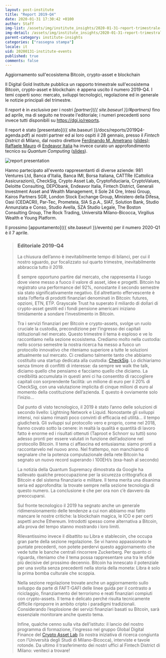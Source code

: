 ```yaml
---
layout: post-institute
title: "Report 2019-Q4"
date: 2020-01-31 17:30:42 +0100
author: Staff
img-list: /assets/img/institute_insights/2020-01-31-report-trimestrale-thumb.jpg
img-detail: /assets/img/institute_insights/2020-01-31-report-trimestrale.jpg
parent-category: institute-insights
categories: ["rassegna stampa"]
locale: it
uid: 20200131-institute-events
published: true
comments: false
---
```

Aggiornamento sull'ecosistema Bitcoin, crypto-asset e blockchain

Il Digital Gold Institute pubblica un rapporto trimestrale
sull'ecosistema Bitcoin, crypto-asset e blockchain:
è appena uscito il numero 2019-Q4.
I temi coperti sono: mercato, sviluppi tecnologici,
regolazione ed in generale le notizie principali del trimestre.

Il _report_ è in *esclusiva* per i nostri
_[partner]({{ site.baseurl }}/#partners)_
fino ad aprile,
ma di seguito ne trovate l'editoriale;
i numeri precedenti sono invece tutti
disponibili su <https://dgi.io/reports>.

Il report è stato
[presentato]({{ site.baseurl }}/docs/reports/2019Q4-agenda.pdf)
ai nostri partner ed ai loro ospiti
il 28 gennaio,
presso il *Fintech District* di Milano,
dal nostro direttore [Ferdinando M. Ametrano](http://www.ametrano.net)
([slides]({{site.baseurl}}/docs/reports/2019Q4-presentation.pdf));
[Raffaele Mauro](https://www.linkedin.com/in/raffaelemauro)
di [Endeavor Italia](https://endeavoritaly.org)
ha invece curato un approfondimento tecnico su _Quantum Computing_
([slides]({{site.baseurl}}/docs/reports/2019Q4-quantumcumputing.pdf)).

![report presentation](https://dgi.io/img/posts/2020-01-31-report-trimestrale-presentazione.jpg)

Hanno partecipato all'evento rappresentanti di diverse aziende:
981 Ventures Ltd,
Banca d'Italia,
Banca IMI,
Borsa Italiana,
CATTRe (Cattolica Assicurazioni),
CheckSig,
Crypto Asset Lab,
Cryptofiduciaria,
CryptoValues,
Deloitte Consulting,
DEPObank,
Endeavor Italia,
Fintech District,
Generali Investment Asset and Wealth Management,
Il Sole 24 Ore,
Intesi Group,
Kairos Partners SGR,
London Stock Exchange Group,
Ministero della Difesa,
Oasi (CEDACRI),
Par-Tec,
Prometeia,
SIA S.p.A.,
SIAT,
Solution Bank,
Studio Annunziata e Conso,
Studio Avella,
SZA Studio Legale,
The Boston Consulting Group,
The Rock Trading,
Università Milano-Bicocca,
Virgilius Wealth e
Young Platform.

Il prossimo [appuntamento]({{ site.baseurl }}/events) per il numero 2020-Q1 è il 7 aprile.

> ### Editoriale 2019-Q4
>
>La chiusura dell’anno è inevitabilmente tempo di bilanci, per cui il nostro sguardo, pur focalizzato sul quarto trimestre, inevitabilmente abbraccia tutto il 2019.
>
>È sempre opportuno partire dal mercato, che rappresenta il luogo dove viene messo a fuoco il valore di asset, idee e progetti. Bitcoin ha registrato una performance del 92%, nonostante il secondo semestre sia stato significativamente negativo. Ed altrettanto effervescente è stata l’offerta di prodotti finanziari denominati in Bitcoin: futures, opzioni, ETN, ETP. Grayscale Trust ha superato il miliardo di dollari di crypto-asset gestiti ed i fondi pensione americani iniziano timidamente a sondare l’investimento in Bitcoin.
>
>Tra i servizi finanziari per Bitcoin e crypto-assets, svolge un ruolo cruciale la custodia, precondizione per l’ingresso dei capitali istituzionali nel mercato. Questo trimestre il tema è esploso e ve lo raccontiamo nella sezione ecosistema. Crediamo molto nella custodia: nello scorso semestre la nostra ricerca ha messo a fuoco un protocollo innovativo che riteniamo superiore a tutte le soluzioni attualmente sul mercato. Ci crediamo talmente tanto che abbiamo costituito una startup dedicata alla custodia: [CheckSig](https://checksig.io). Lo dichiariamo senza timore di conflitti di interesse: da sempre we walk the talk, diciamo quello che pensiamo e facciamo quello che diciamo. La credibilità accumulata in questi anni ci ha consentito di raccogliere capitali con sorprendente facilità: un milione di euro per il 20% di CheckSig, con una valutazione implicita di cinque milioni di euro al momento della costituzione dell’azienda. E questo è ovviamente solo l’inizio…
>
>Dal punto di visto tecnologico, il 2019 è stato l’anno delle soluzioni di secondo livello: Lightning Network e Liquid. Nonostante gli sviluppi intensi, noi siamo rimasti poco convinti di efficacia ed utilità… il tempo giudicherà. Gli sviluppi sul protocollo vero e proprio, come nel 2018, hanno covato sotto la cenere: in realtà la qualità e quantità di lavoro fatto è enorme ed i risultati ottenuti (Taproot e Schnorr su tutti) sono adesso pronti per essere valutati in funzione dell’adozione nel protocollo Bitcoin. Il tema ci affascina ed entusiasma: siamo pronti a raccontarvelo nel nuovo anno. Nel frattempo, non manchiamo di segnalare che la potenza computazionale della rete Bitcoin ha segnato un nuovo record superando i 100EH/s (exa-hash al secondo)
>
>La notizia della Quantum Supremacy dimostrata da Google ha sollevato qualche preoccupazione per la sicurezza crittografica di Bitcoin e del sistema finanziario e militare. Il tema merita una disanima seria ed approfondita: la trovate sempre nella sezione tecnologia di questo numero. La conclusione è che per ora non c’è davvero da preoccuparsi.
>
>Sul fronte tecnologico il 2019 ha segnato anche un generale ridimensionamento delle tendenze a cui non abbiamo mai fatto mancare le nostre critiche: la blockchain magica, le ICO e per certi aspetti anche Ethereum. Introdotti spesso come alternativa a Bitcoin, alla prova del tempo stanno mostrando i loro limiti.
>
>Rilevantissimo invece il dibattito su Libra e stablecoin, che occupa gran parte della sezione regolazione. Se vi hanno appassionato le puntate precedenti, non potete perdervi questo aggiornamento che vede tutte le banche centrali rincorrere Zuckerberg. Per quanto ci riguarda, riteniamo che il tema possa rappresentare una tra le sfide più decisive del prossimo decennio. Bitcoin ha innescato il potenziale per una svolta senza precedenti nella storia della moneta: Libra è solo la prima bomba culturale che scoppia.
>
>Nella sezione regolazione trovate anche un aggiornamento sullo sviluppo da parte di FAFT-GAFI delle linee guida per il contrasto a riciclaggio, finanziamento del terrorismo e reati finanziari compiuti con crypto-assets. Il tema è delicato perché risulta tecnicamente difficile riproporre in ambito cripto i paradigmi tradizionali. Considerando l’esplosione dei servizi finanziari basati su Bitcoin, sarà essenziale monitorare anche questo tema.
>
>Infine, qualche cenno sulla vita dell’istituto: il lancio del nostro programma di formazione, l’ingresso nel gruppo Global Digital Finance del [Crypto Asset Lab](https://cryptoassetlab.diseade.unimib.it) (la nostra iniziativa di ricerca congiunta con l’Università degli Studi di Milano-Bicocca), interviste e tavole rotonde. Da ultimo il trasferimento dei nostri uffici al Fintech District di Milano: veniteci a trovare!
